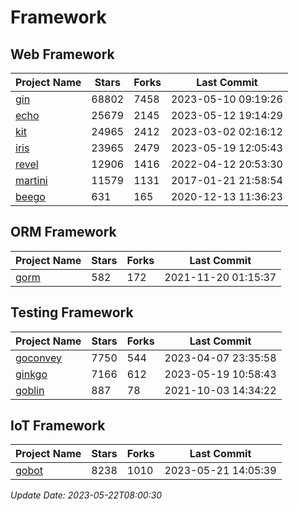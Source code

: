 # Framework

## Web Framework
| Project Name | Stars | Forks | Last Commit |
| ------------ | ----- | ----- | ----------- |
| [gin](https://github.com/gin-gonic/gin) | 68802 | 7458 | 2023-05-10 09:19:26 |
| [echo](https://github.com/labstack/echo) | 25679 | 2145 | 2023-05-12 19:14:29 |
| [kit](https://github.com/go-kit/kit) | 24965 | 2412 | 2023-03-02 02:16:12 |
| [iris](https://github.com/kataras/iris) | 23965 | 2479 | 2023-05-19 12:05:43 |
| [revel](https://github.com/revel/revel) | 12906 | 1416 | 2022-04-12 20:53:30 |
| [martini](https://github.com/go-martini/martini) | 11579 | 1131 | 2017-01-21 21:58:54 |
| [beego](https://github.com/astaxie/beego) | 631 | 165 | 2020-12-13 11:36:23 |

## ORM Framework
| Project Name | Stars | Forks | Last Commit |
| ------------ | ----- | ----- | ----------- |
| [gorm](https://github.com/jinzhu/gorm) | 582 | 172 | 2021-11-20 01:15:37 |

## Testing Framework
| Project Name | Stars | Forks | Last Commit |
| ------------ | ----- | ----- | ----------- |
| [goconvey](https://github.com/smartystreets/goconvey) | 7750 | 544 | 2023-04-07 23:35:58 |
| [ginkgo](https://github.com/onsi/ginkgo) | 7166 | 612 | 2023-05-19 10:58:43 |
| [goblin](https://github.com/franela/goblin) | 887 | 78 | 2021-10-03 14:34:22 |

## IoT Framework
| Project Name | Stars | Forks | Last Commit |
| ------------ | ----- | ----- | ----------- |
| [gobot](https://github.com/hybridgroup/gobot) | 8238 | 1010 | 2023-05-21 14:05:39 |

*Update Date: 2023-05-22T08:00:30*